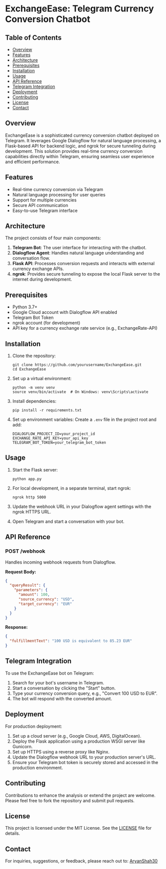 # ExchangeEase: Telegram Currency Conversion Chatbot

## Table of Contents
- [Overview](#overview)
- [Features](#features)
- [Architecture](#architecture)
- [Prerequisites](#prerequisites)
- [Installation](#installation)
- [Usage](#usage)
- [API Reference](#api-reference)
- [Telegram Integration](#telegram-integration)
- [Deployment](#deployment)
- [Contributing](#contributing)
- [License](#license)
- [Contact](#contact)

## Overview

ExchangeEase is a sophisticated currency conversion chatbot deployed on Telegram. It leverages Google Dialogflow for natural language processing, a Flask-based API for backend logic, and ngrok for secure tunneling during development. This solution provides real-time currency conversion capabilities directly within Telegram, ensuring seamless user experience and efficient performance.

## Features

- Real-time currency conversion via Telegram
- Natural language processing for user queries
- Support for multiple currencies
- Secure API communication
- Easy-to-use Telegram interface

## Architecture

The project consists of four main components:

1. **Telegram Bot**: The user interface for interacting with the chatbot.
2. **Dialogflow Agent**: Handles natural language understanding and conversation flow.
3. **Flask API**: Processes conversion requests and interacts with external currency exchange APIs.
4. **ngrok**: Provides secure tunneling to expose the local Flask server to the internet during development.

## Prerequisites

- Python 3.7+
- Google Cloud account with Dialogflow API enabled
- Telegram Bot Token
- ngrok account (for development)
- API key for a currency exchange rate service (e.g., ExchangeRate-API)

## Installation

1. Clone the repository:
   ```
   git clone https://github.com/yourusername/ExchangeEase.git
   cd ExchangeEase
   ```

2. Set up a virtual environment:
   ```
   python -m venv venv
   source venv/bin/activate  # On Windows: venv\Scripts\activate
   ```

3. Install dependencies:
   ```
   pip install -r requirements.txt
   ```

4. Set up environment variables:
   Create a `.env` file in the project root and add:
   ```
   DIALOGFLOW_PROJECT_ID=your_project_id
   EXCHANGE_RATE_API_KEY=your_api_key
   TELEGRAM_BOT_TOKEN=your_telegram_bot_token
   ```

## Usage

1. Start the Flask server:
   ```
   python app.py
   ```

2. For local development, in a separate terminal, start ngrok:
   ```
   ngrok http 5000
   ```

3. Update the webhook URL in your Dialogflow agent settings with the ngrok HTTPS URL.

4. Open Telegram and start a conversation with your bot.

## API Reference

### POST /webhook

Handles incoming webhook requests from Dialogflow.

**Request Body:**
```json
{
  "queryResult": {
    "parameters": {
      "amount": 100,
      "source_currency": "USD",
      "target_currency": "EUR"
    }
  }
}
```

**Response:**
```json
{
  "fulfillmentText": "100 USD is equivalent to 85.23 EUR"
}
```

## Telegram Integration

To use the ExchangeEase bot on Telegram:

1. Search for your bot's username in Telegram.
2. Start a conversation by clicking the "Start" button.
3. Type your currency conversion query, e.g., "Convert 100 USD to EUR".
4. The bot will respond with the converted amount.

## Deployment

For production deployment:

1. Set up a cloud server (e.g., Google Cloud, AWS, DigitalOcean).
2. Deploy the Flask application using a production WSGI server like Gunicorn.
3. Set up HTTPS using a reverse proxy like Nginx.
4. Update the Dialogflow webhook URL to your production server's URL.
5. Ensure your Telegram bot token is securely stored and accessed in the production environment.

## Contributing
Contributions to enhance the analysis or extend the project are welcome. Please feel free to fork the repository and submit pull requests.

## License
This project is licensed under the MIT License. See the [LICENSE](LICENSE) file for details.

## Contact
For inquiries, suggestions, or feedback, please reach out to: [AryanShah30](https://github.com/AryanShah30)
